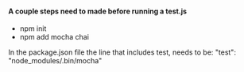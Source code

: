 #### A couple steps need to made before running a test.js

* npm init
* npm add mocha chai

In the package.json file the line that includes test, needs to be: 
"test": "node_modules/.bin/mocha"
